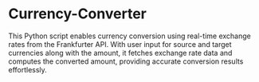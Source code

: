 # Currency-Converter
This Python script enables currency conversion using real-time exchange rates from the Frankfurter API. With user input for source and target currencies along with the amount, it fetches exchange rate data and computes the converted amount, providing accurate conversion results effortlessly.

